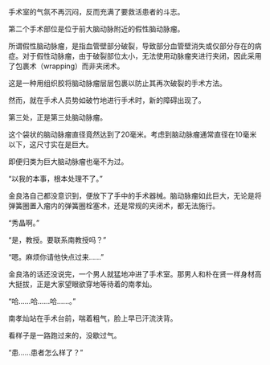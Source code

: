手术室的气氛不再沉闷，反而充满了要救活患者的斗志。

第二个手术部位是位于前大脑动脉附近的假性脑动脉瘤。

所谓假性脑动脉瘤，是指血管壁部分破裂，导致部分血管壁消失或仅部分存在的病症。对于假性动脉瘤，由于破裂部位太小，无法使用动脉瘤夹进行夹闭，因此采用了包裹术（wrapping）而非夹闭术。

这是一种用组织胶将脑动脉瘤层层包裹以防止其再次破裂的手术方法。

然而，就在手术人员势如破竹地进行手术时，新的障碍出现了。

第三处，正是第三处脑动脉瘤。

这个袋状的脑动脉瘤直径竟然达到了20毫米。考虑到脑动脉瘤通常直径在10毫米以下，这尺寸实在是巨大。

即便归类为巨大脑动脉瘤也毫不为过。

“以我的本事，根本处理不了。”

金良洛自己都没意识到，便放下了手中的手术器械。脑动脉瘤如此巨大，无论是将弹簧圈置入瘤内的弹簧圈栓塞术，还是常规的夹闭术，都无法施行。

“秀晶啊。”

“是，教授。要联系南教授吗？”

“嗯。麻烦你请他快点过来……”

金良洛的话还没说完，一个男人就猛地冲进了手术室。那男人和朴在贤一样身材高大挺拔，正是大家望眼欲穿地等待着的南孝灿。

“哈……哈……哈……。”

南孝灿站在手术台前，喘着粗气，脸上早已汗流浃背。

看样子是一路跑过来的，没歇过气。

“患……患者怎么样了？”
